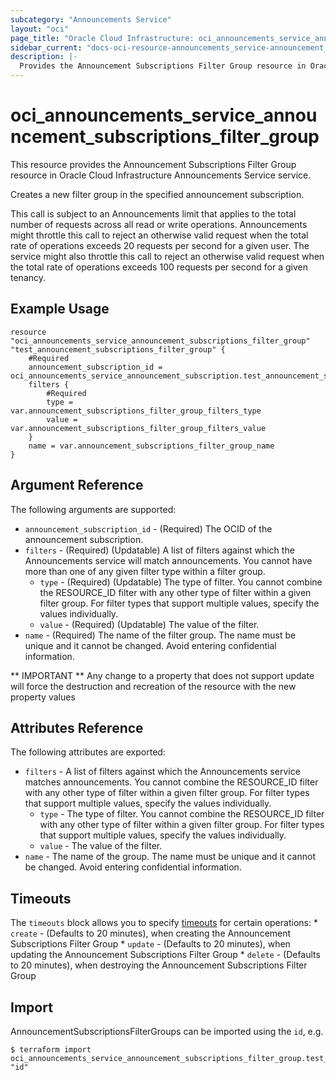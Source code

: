 ```yaml
---
subcategory: "Announcements Service"
layout: "oci"
page_title: "Oracle Cloud Infrastructure: oci_announcements_service_announcement_subscriptions_filter_group"
sidebar_current: "docs-oci-resource-announcements_service-announcement_subscriptions_filter_group"
description: |-
  Provides the Announcement Subscriptions Filter Group resource in Oracle Cloud Infrastructure Announcements Service service
---
```


# oci_announcements_service_announcement_subscriptions_filter_group
This resource provides the Announcement Subscriptions Filter Group resource in Oracle Cloud Infrastructure Announcements Service service.

Creates a new filter group in the specified announcement subscription.

This call is subject to an Announcements limit that applies to the total number of requests across all read or write operations. Announcements might throttle this call to reject an otherwise valid request when the total rate of operations exceeds 20 requests per second for a given user. The service might also throttle this call to reject an otherwise valid request when the total rate of operations exceeds 100 requests per second for a given tenancy.


## Example Usage

```hcl
resource "oci_announcements_service_announcement_subscriptions_filter_group" "test_announcement_subscriptions_filter_group" {
	#Required
	announcement_subscription_id = oci_announcements_service_announcement_subscription.test_announcement_subscription.id
	filters {
		#Required
		type = var.announcement_subscriptions_filter_group_filters_type
		value = var.announcement_subscriptions_filter_group_filters_value
	}
	name = var.announcement_subscriptions_filter_group_name
}
```

## Argument Reference

The following arguments are supported:

* `announcement_subscription_id` - (Required) The OCID of the announcement subscription.
* `filters` - (Required) (Updatable) A list of filters against which the Announcements service will match announcements. You cannot have more than one of any given filter type within a filter group.
	* `type` - (Required) (Updatable) The type of filter. You cannot combine the RESOURCE_ID filter with any other type of filter within a given filter group. For filter types that support multiple values, specify the values individually.
	* `value` - (Required) (Updatable) The value of the filter.
* `name` - (Required) The name of the filter group. The name must be unique and it cannot be changed. Avoid entering confidential information.


** IMPORTANT **
Any change to a property that does not support update will force the destruction and recreation of the resource with the new property values

## Attributes Reference

The following attributes are exported:

* `filters` - A list of filters against which the Announcements service matches announcements. You cannot combine the RESOURCE_ID filter with any other type of filter within a given filter group. For filter types that support multiple values, specify the values individually.
	* `type` - The type of filter. You cannot combine the RESOURCE_ID filter with any other type of filter within a given filter group. For filter types that support multiple values, specify the values individually.
	* `value` - The value of the filter.
* `name` - The name of the group. The name must be unique and it cannot be changed. Avoid entering confidential information.

## Timeouts

The `timeouts` block allows you to specify [timeouts](https://registry.terraform.io/providers/oracle/oci/latest/docs/guides/changing_timeouts) for certain operations:
	* `create` - (Defaults to 20 minutes), when creating the Announcement Subscriptions Filter Group
	* `update` - (Defaults to 20 minutes), when updating the Announcement Subscriptions Filter Group
	* `delete` - (Defaults to 20 minutes), when destroying the Announcement Subscriptions Filter Group


## Import

AnnouncementSubscriptionsFilterGroups can be imported using the `id`, e.g.

```
$ terraform import oci_announcements_service_announcement_subscriptions_filter_group.test_announcement_subscriptions_filter_group "id"
```

